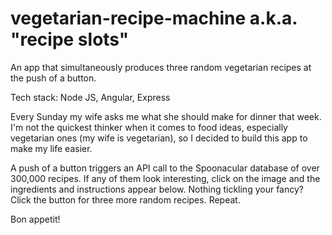 # vegetarian-recipe-machine a.k.a. "recipe slots"

An app that simultaneously produces three random vegetarian recipes at the push of a button.

Tech stack: Node JS, Angular, Express

Every Sunday my wife asks me what she should make for dinner that week. I'm not the quickest thinker when it comes to food ideas, especially vegetarian ones (my wife is vegetarian), so I decided to build this app to make my life easier.

A push of a button triggers an API call to the Spoonacular database of over 300,000 recipes. If any of them look interesting, click on the image and the ingredients and instructions appear below. Nothing tickling your fancy? Click the button for three more random recipes. Repeat.

Bon appetit!
